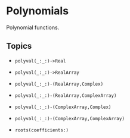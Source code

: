 #  Polynomials

Polynomial functions.

## Topics

- ``polyval(_:_:)->Real``
- ``polyval(_:_:)->RealArray``
- ``polyval(_:_:)-(RealArray,Complex)``
- ``polyval(_:_:)-(RealArray,ComplexArray)``
- ``polyval(_:_:)-(ComplexArray,Complex)``
- ``polyval(_:_:)-(ComplexArray,ComplexArray)``

- ``roots(coefficients:)``
